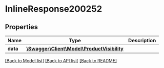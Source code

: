 # InlineResponse200252

## Properties
Name | Type | Description | Notes
------------ | ------------- | ------------- | -------------
**data** | [**\Swagger\Client\Model\ProductVisibility**](ProductVisibility.md) |  | [optional] 

[[Back to Model list]](../../README.md#documentation-for-models) [[Back to API list]](../../README.md#documentation-for-api-endpoints) [[Back to README]](../../README.md)

